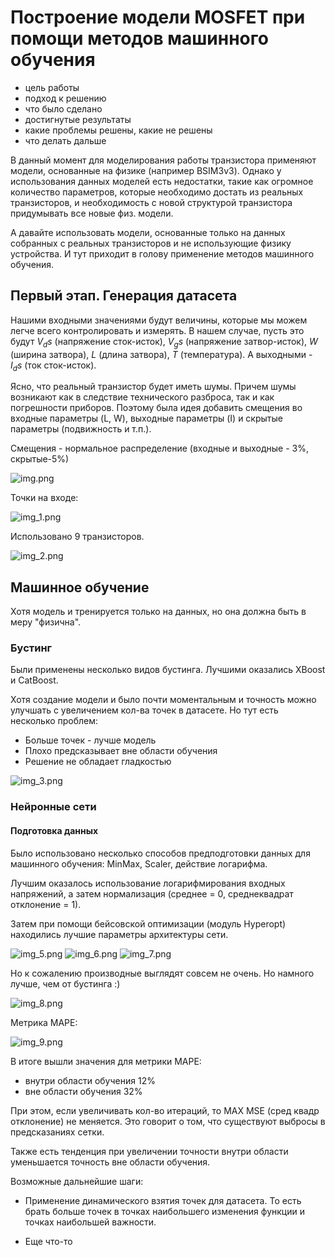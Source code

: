 # Построение модели MOSFET при помощи методов машинного обучения

- цель работы
- подход к решению
- что было сделано
- достигнутые результаты 
- какие проблемы решены, какие не решены
- что делать дальше

В данный момент для моделирования работы транзистора применяют 
модели, основанные на физике (например BSIM3v3).
Однако у использования данных моделей есть недостатки, 
такие как огромное количество параметров, которые необходимо 
достать из реальных транзисторов, и необходимость с новой 
структурой транзистора придумывать все новые физ. модели.

А давайте использовать модели, основанные только 
на данных собранных с реальных транзисторов и 
не использующие физику устройства. И тут приходит 
в голову применение методов машинного обучения.

## Первый этап. Генерация датасета

Нашими входными значениями будут величины, которые 
мы можем легче всего контролировать и измерять. В нашем случае, 
пусть это будут $V_ds$ (напряжение сток-исток), 
$V_gs$ (напряжение затвор-исток), $W$ (ширина затвора),
$L$ (длина затвора), $Т$ (температура). 
А выходными - $I_ds$ (ток сток-исток).

Ясно, что реальный транзистор будет иметь шумы. Причем шумы 
возникают как в следствие технического разброса, 
так и как погрешности приборов. Поэтому была идея добавить 
смещения во входные параметры (L, W), выходные параметры (I) 
и скрытые параметры (подвижность и т.п.).

Смещения - нормальное распределение (входные и выходные - 3%, скрытые-5%)

![img.png](img.png)

Точки на входе:

![img_1.png](img_1.png)

Использовано 9 транзисторов.

![img_2.png](img_2.png)

## Машинное обучение

Хотя модель и тренируется только на данных, 
но она должна быть в меру "физична".

### Бустинг

Были применены несколько видов бустинга. 
Лучшими оказались XBoost и CatBoost.

Хотя создание модели и было почти моментальным и 
точность можно улучшать с увеличением кол-ва точек в датасете.
Но тут есть несколько проблем:

- Больше точек - лучше модель
- Плохо предсказывает вне области обучения
- Решение не обладает гладкостью

![img_3.png](img_3.png)

### Нейронные сети

#### Подготовка данных

Было использовано несколько способов 
предподготовки данных для машинного обучения:
MinMax, Scaler, действие логарифма.

Лучшим оказалось использование логарифмирования 
входных напряжений, а затем нормализация (среднее = 0, 
среднеквадрат отклонение = 1).

Затем при помощи бейсовcкой оптимизации (модуль Hyperopt) 
находились лучшие параметры архитектуры сети.

![img_5.png](img_5.png)
![img_6.png](img_6.png)
![img_7.png](img_7.png)

Но к сожалению производные выглядят совсем не очень. 
Но намного лучше, чем от бустинга :)

![img_8.png](img_8.png)

Метрика МАРЕ:

![img_9.png](img_9.png)

В итоге вышли значения для метрики MAPE:

- внутри области обучения 12%
- вне области обучения 32%

При этом, если увеличивать кол-во итераций, 
то MAX MSE (сред квадр отклонение) не меняется. 
Это говорит о том, что существуют выбросы в предсказаниях сетки.

Также есть тенденция при увеличении точности внутри области 
уменьшается точность вне области обучения.

Возможные дальнейшие шаги:
- Применение динамического взятия точек для датасета. 
  То есть брать больше точек в точках наибольшего изменения 
  функции и точках наибольшей важности.
  
- Еще что-то